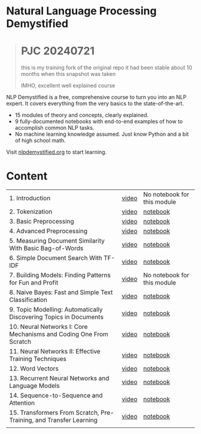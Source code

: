 # Natural Language Processing Demystified

> PJC 20240721
> ============
> this is my training fork of the original repo
> it had been stable about 10 months when this snapshot
> was taken
>
> IMHO, excellent well explained course

NLP Demystified is a free, comprehensive course to turn you into an NLP expert. It covers everything from the very basics to the state-of-the-art.

- 15 modules of theory and concepts, clearly explained.
- 9 fully-documented notebooks with end-to-end examples of how to accomplish common NLP tasks.
- No machine learning knowledge assumed. Just know Python and a bit of high school math.

Visit [nlpdemystified.org](https://nlpdemystified.org) to start learning.

# Content

|                                                                    |                                                      |                                                                                                                                                                            |
| ------------------------------------------------------------------ | ---------------------------------------------------- | -------------------------------------------------------------------------------------------------------------------------------------------------------------------------- |
| 1. Introduction                                                    | [video](https://www.youtube.com/watch?v=diOXCK7I2wA) | No notebook for this module                                                                                                                                                |
| 2. Tokenization                                                    | [video](https://www.youtube.com/watch?v=LZFriJ85BfM) | [notebook](https://colab.research.google.com/github/futuremojo/nlp-demystified/blob/main/notebooks/nlpdemystified_preprocessing.ipynb)                                     |
| 3. Basic Preprocessing                                             | [video](https://www.youtube.com/watch?v=I173TmCTxpk) | [notebook](https://colab.research.google.com/github/futuremojo/nlp-demystified/blob/main/notebooks/nlpdemystified_preprocessing.ipynb#scrollTo=uUsfYCpVT4nI)               |
| 4. Advanced Preprocessing                                          | [video](https://www.youtube.com/watch?v=aeUE9AXO5Ss) | [notebook](https://colab.research.google.com/github/futuremojo/nlp-demystified/blob/main/notebooks/nlpdemystified_preprocessing.ipynb#scrollTo=o9HLYYUt1kOP)               |
| 5. Measuring Document Similarity With Basic Bag-of-Words           | [video](https://www.youtube.com/watch?v=QbPDjzk2oCA) | [notebook](https://colab.research.google.com/github/futuremojo/nlp-demystified/blob/main/notebooks/nlpdemystified_vectorization.ipynb)                                     |
| 6. Simple Document Search With TF-IDF                              | [video](https://www.youtube.com/watch?v=fIYSi41f1yg) | [notebook](https://colab.research.google.com/github/futuremojo/nlp-demystified/blob/main/notebooks/nlpdemystified_vectorization.ipynb#scrollTo=CnC_i4oH2ARW)               |
| 7. Building Models: Finding Patterns for Fun and Profit            | [video](https://www.youtube.com/watch?v=-2c7bMSEAl8) | No notebook for this module                                                                                                                                                |
| 8. Naive Bayes: Fast and Simple Text Classification                | [video](https://www.youtube.com/watch?v=FrWvpzoQBPQ) | [notebook](https://colab.research.google.com/github/futuremojo/nlp-demystified/blob/main/notebooks/nlpdemystified_classification_naive_bayes.ipynb)                        |
| 9. Topic Modelling: Automatically Discovering Topics in Documents  | [video](https://www.youtube.com/watch?v=9mNV4AwA9QI) | [notebook](https://colab.research.google.com/github/futuremojo/nlp-demystified/blob/main/notebooks/nlpdemystified_topic_modelling_lda.ipynb)                               |
| 10. Neural Networks I: Core Mechanisms and Coding One From Scratch | [video](https://www.youtube.com/watch?v=VS1mgwAS8EM) | [notebook](https://colab.research.google.com/github/futuremojo/nlp-demystified/blob/main/notebooks/nlpdemystified_neural_networks_foundations.ipynb)                       |
| 11. Neural Networks II: Effective Training Techniques              | [video](https://www.youtube.com/watch?v=Pytt93Q-b2I) | [notebook](https://colab.research.google.com/github/futuremojo/nlp-demystified/blob/main/notebooks/nlpdemystified_neural_networks_foundations.ipynb#scrollTo=08E-EoqxxnVn) |
| 12. Word Vectors                                                   | [video](https://www.youtube.com/watch?v=IebL0RQF5lg) | [notebook](https://colab.research.google.com/github/futuremojo/nlp-demystified/blob/main/notebooks/nlpdemystified_word_vectors.ipynb)                                      |
| 13. Recurrent Neural Networks and Language Models                  | [video](https://www.youtube.com/watch?v=y0FqGWbfkQw) | [notebook](https://colab.research.google.com/github/futuremojo/nlp-demystified/blob/main/notebooks/nlpdemystified_recurrent_neural_networks.ipynb)                         |
| 14. Sequence-to-Sequence and Attention                             | [video](https://www.youtube.com/watch?v=tvIzBouq6lk) | [notebook](https://colab.research.google.com/github/futuremojo/nlp-demystified/blob/main/notebooks/nlpdemystified_seq2seq_and_attention.ipynb)                             |
| 15. Transformers From Scratch, Pre-Training, and Transfer Learning | [video](https://www.youtube.com/watch?v=acxqoltilME) | [notebook](https://colab.research.google.com/github/futuremojo/nlp-demystified/blob/main/notebooks/nlpdemystified_transformers_and_pretraining.ipynb)                      |
|                                                                    |                                                      |                                                                                                                                                                            |
